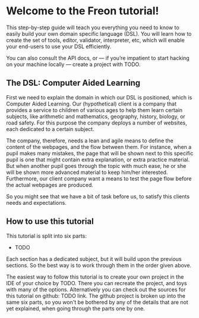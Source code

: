 # Welcome to the Freon tutorial!

This step-by-step guide will teach you everything you need to know to easily build your own domain specific language (DSL).
You will learn how to create the set of tools, editor, validator, interpreter, etc, which will enable your end-users to use your DSL efficiently.

You can also consult the API docs, or — if you’re impatient to start hacking on your machine locally — create a project with TODO.

## The DSL: Computer Aided Learning

First we need to explain the domain in which our DSL is positioned, which is Computer Aided Learning. Our (hypothetical) client is a company that provides
a service to children of various ages to help them learn certain subjects, like arithmetic and mathematics, geography, history, biology, or
road safety. For this purpose the company deploys a number of websites, each dedicated to a certain subject.

The company, therefore, needs a lean and agile means
to define the content of the webpages, and the flow between them. For instance, when a pupil makes many mistakes, the page that will be
shown next to this specific pupil is one that might contain extra explanation, or extra practice material. But when another pupil goes through the topic
with much ease, he or she will be shown more advanced material to keep him/her interested. Furthermore, our client company want a means to test the page
flow before the actual webpages are produced.

So you might see that we have a bit of task before us, to satisfy this clients needs and expectations.

## How to use this tutorial

This tutorial is split into six parts:

- TODO

Each section has a dedicated subject, but it will build upon the previous sections. So the best way is to work through them in the order given above.

The easiest way to follow this tutorial is to create your own project in the IDE of your choice by TODO. There you can recreate the project, and toys with many of the options.
Alternatively you can check out the sources for this tutorial on github: TODO link.
The github project is broken up into the same six parts, so you won't be bothered by any of the details that are not yet explained, when going through the parts one by one.
